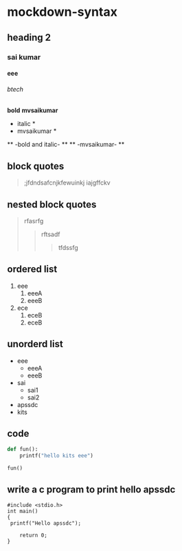 # mockdown-syntax
## heading 2
### sai kumar
#### eee
###### btech
**bold**
**mvsaikumar**

* italic *
* mvsaikumar *

** -bold and italic- **
** -mvsaikumar- **

## block quotes 
>;jfdndsafcnjkfewuinkj
iajgffckv

## nested block quotes
>rfasrfg
>>rftsadf
>>>tfdssfg
## ordered list ##
1. eee
    1. eeeA
    2. eeeB
2. ece
    1. eceB
    2. eceB
## unorderd list ##
- eee
    * eeeA
    * eeeB
- sai 
    + sai1 
    + sai2
- apssdc
- kits
## code
```python
def fun():
    printf("hello kits eee")
```
```
fun()
```
## write a c program to print hello apssdc
```
#include <stdio.h>
int main()
{
 printf("Hello apssdc"); 
  
    return 0; 
} 
```

